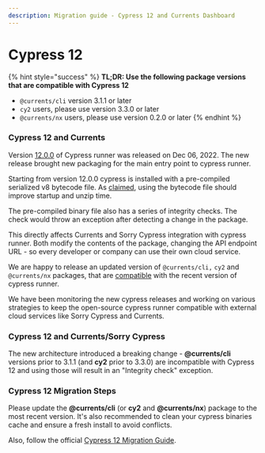 ```yaml
---
description: Migration guide - Cypress 12 and Currents Dashboard
---
```


# Cypress 12

{% hint style="success" %}
**TL;DR:  Use the following package versions that are compatible with Cypress 12**

* &#x20;`@currents/cli`  version 3.1.1 or later
* `cy2` users, please use version 3.3.0 or later
* `@currents/nx` users, please use version 0.2.0 or later
{% endhint %}

### Cypress 12 and Currents

Version [12.0.0](https://www.cypress.io/blog/2022/12/06/announcing-cypress-12/) of Cypress runner was released on Dec 06, 2022. The new release brought new packaging for the main entry point to cypress runner.

Starting from version 12.0.0 cypress is installed with a pre-compiled serialized v8 bytecode file. As [claimed](https://github.com/cypress-io/cypress/pull/24909), using the bytecode file should improve startup and unzip time.&#x20;

The pre-compiled binary file also has a series of integrity checks. The check would throw an exception after detecting a change in the package.&#x20;

This directly affects Currents and Sorry Cypress integration with cypress runner. Both modify the contents of the package, changing the API endpoint URL - so every developer or company can use their own cloud service.

We are happy to release an updated version of `@currents/cli,` `cy2` and `@currents/nx` packages, that are [compatible](./) with the recent version of cypress runner.

We have been monitoring the new cypress releases and working on various strategies to keep the open-source cypress runner compatible with external cloud services like Sorry Cypress and Currents.

### Cypress 12 and Currents/Sorry Cypress

The new architecture introduced a breaking change - **@currents/cli** versions prior to 3.1.1 (and **cy2** prior to 3.3.0) are incompatible with Cypress 12 and using those will result in an "Integrity check" exception.&#x20;

### Cypress 12 Migration Steps

Please update the **@currents/cli** (or **cy2** and **@currents/nx**) package to the most recent version. It's also recommended to clean your cypress binaries cache and ensure a fresh install to avoid conflicts.

Also, follow the official [Cypress 12 Migration Guide](https://docs.cypress.io/guides/references/changelog#12-0-0).
